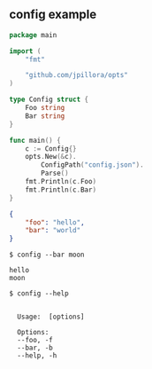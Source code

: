 ## config example

<!--tmpl,chomp,code=go:cat main.go -->
``` go 
package main

import (
	"fmt"

	"github.com/jpillora/opts"
)

type Config struct {
	Foo string
	Bar string
}

func main() {
	c := Config{}
	opts.New(&c).
		ConfigPath("config.json").
		Parse()
	fmt.Println(c.Foo)
	fmt.Println(c.Bar)
}
```
<!--/tmpl-->

<!--tmpl,chomp,code=json:cat config.json -->
``` json 
{
	"foo": "hello",
	"bar": "world"
}
```
<!--/tmpl-->

```
$ config --bar moon
```

<!--tmpl,chomp,code=plain:go run main.go --bar moon -->
``` plain 
hello
moon
```
<!--/tmpl-->

```
$ config --help
```

<!--tmpl,chomp,code=plain:go run main.go --help -->
``` plain 

  Usage:  [options]

  Options:
  --foo, -f
  --bar, -b
  --help, -h

```
<!--/tmpl-->
